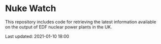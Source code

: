 # Nuke Watch

This repository includes code for retrieving the latest information available on the output of EDF nuclear power plants in the UK.

Last updated: 2021-01-10 18:00
